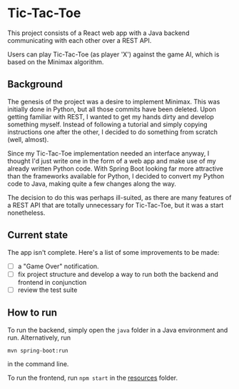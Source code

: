 # Tic-Tac-Toe
This project consists of a React web app with a Java backend communicating with each other over a REST API.

Users can play Tic-Tac-Toe (as player 'X') against the game AI, which is based on the Minimax algorithm.

## Background
The genesis of the project was a desire to implement Minimax. This was initially done in Python, but all those commits have been deleted. Upon getting familiar with REST, I wanted to get my hands dirty and develop something myself. Instead of following a tutorial and simply copying instructions one after the other, I decided to do something from scratch (well, almost).

Since my Tic-Tac-Toe implementation needed an interface anyway, I thought I'd just write one in the form of a web app and make use of my already written Python code. With Spring Boot looking far more attractive than the frameworks available for Python, I decided to convert my Python code to Java, making quite a few changes along the way.

The decision to do this was perhaps ill-suited, as there are many features of a REST API that are totally unnecessary for Tic-Tac-Toe, but it was a start nonetheless.

## Current state
The app isn't complete. Here's a list of some improvements to be made: 
- [ ] a "Game Over" notification. 
- [ ] fix project structure and develop a way to run both the backend and frontend in conjunction
- [ ] review the test suite

## How to run
To run the backend, simply open the `java` folder in a Java environment and run. Alternatively, run
```
mvn spring-boot:run
```
in the command line.

To run the frontend, run `npm start` in the [resources](java/src/main/resources) folder.
